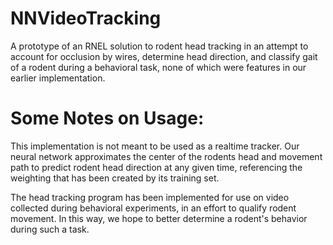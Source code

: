 # NNVideoTracking

A prototype of an RNEL solution to rodent head tracking in an attempt to account for occlusion by wires, determine head direction, and classify gait of a rodent during a behavioral task, none of which were features in our earlier implementation.

# Some Notes on Usage:

This implementation is not meant to be used as a realtime tracker. Our neural network approximates the center of the rodents head and movement path to predict rodent head direction at any given time, referencing the weighting that has been created by its training set.

The head tracking program has been implemented for use on video collected during behavioral experiments, in an effort to qualify rodent movement. In this way, we hope to better determine a rodent's behavior during such a task.
